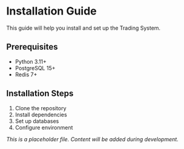 # Installation Guide

This guide will help you install and set up the Trading System.

## Prerequisites

- Python 3.11+
- PostgreSQL 15+
- Redis 7+

## Installation Steps

1. Clone the repository
2. Install dependencies
3. Set up databases
4. Configure environment

*This is a placeholder file. Content will be added during development.*
